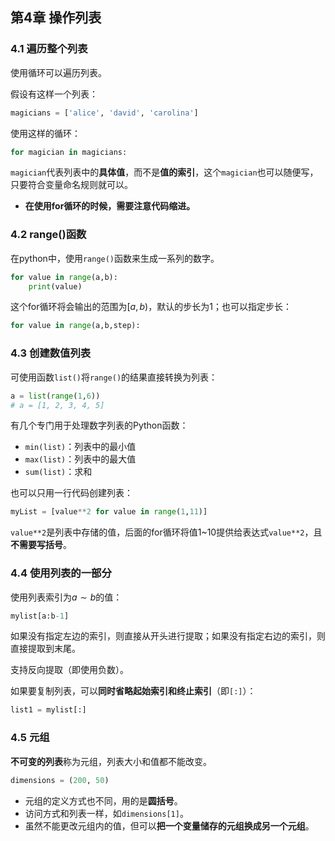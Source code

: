 ## 第4章 操作列表

### 4.1 遍历整个列表

使用循环可以遍历列表。

假设有这样一个列表：

```python
magicians = ['alice', 'david', 'carolina']
```

使用这样的循环：

```python
for magician in magicians:
```

`magician`代表列表中的**具体值**，而不是**值的索引**，这个`magician`也可以随便写，只要符合变量命名规则就可以。

+ **在使用for循环的时候，需要注意代码缩进。**



### 4.2 range()函数

在python中，使用`range()`函数来生成一系列的数字。

```python
for value in range(a,b):
	print(value)
```

这个for循环将会输出的范围为$[a,b)$，默认的步长为1；也可以指定步长：

```python
for value in range(a,b,step):
```



### 4.3 创建数值列表

可使用函数`list()`将`range()`的结果直接转换为列表：

```python
a = list(range(1,6))
# a = [1, 2, 3, 4, 5]
```

有几个专门用于处理数字列表的Python函数：

+ `min(list)`：列表中的最小值
+ `max(list)`：列表中的最大值
+ `sum(list)`：求和

也可以只用一行代码创建列表：

```python
myList = [value**2 for value in range(1,11)]
```

`value**2`是列表中存储的值，后面的for循环将值1~10提供给表达式`value**2`，且**不需要写括号**。



### 4.4 使用列表的一部分

使用列表索引为$a\sim b$的值：

```python
mylist[a:b-1]
```

如果没有指定左边的索引，则直接从开头进行提取；如果没有指定右边的索引，则直接提取到末尾。

支持反向提取（即使用负数）。



如果要复制列表，可以**同时省略起始索引和终止索引**（即`[:]`）：

```python
list1 = mylist[:]
```



### 4.5 元组

**不可变的列表**称为元组，列表大小和值都不能改变。

```python
dimensions = (200, 50)
```

+ 元组的定义方式也不同，用的是**圆括号**。
+ 访问方式和列表一样，如`dimensions[1]`。
+ 虽然不能更改元组内的值，但可以**把一个变量储存的元组换成另一个元组**。
